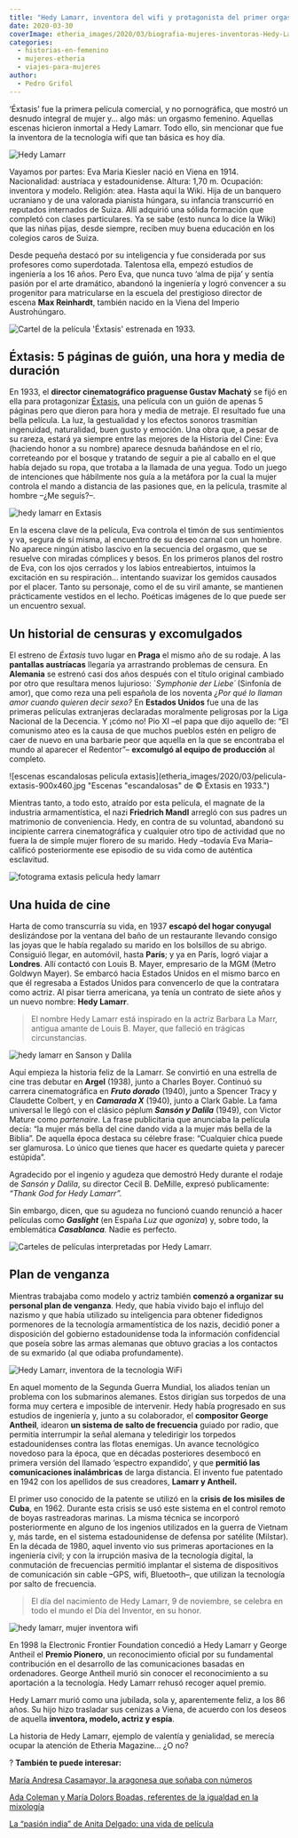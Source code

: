 ```yaml
---
title: "Hedy Lamarr, inventora del wifi y protagonista del primer orgasmo (fingido) del cine"
date: 2020-03-30
coverImage: etheria_images/2020/03/biografia-mujeres-inventoras-Hedy-Lamar.jpg
categories: 
  - historias-en-femenino
  - mujeres-etheria
  - viajes-para-mujeres
author: 
  - Pedro Grifol
---
```


‘Éxtasis’ fue la primera película comercial, y no pornográfica, que mostró un desnudo 
integral de mujer y… algo más: un orgasmo femenino. Aquellas escenas hicieron inmortal a 
Hedy Lamarr. Todo ello, sin mencionar que fue la inventora de la tecnología wifi que tan 
básica es hoy día. 

![Hedy Lamarr](etheria_images/2020/03/biografia-mujeres-inventoras-Hedy-Lamar-900x501.jpg "Hedy Lamarr, inventora, modelo, actriz y espía.")

Vayamos por partes: Eva Maria Kiesler nació en Viena en 1914. Nacionalidad: austríaca y 
estadounidense. Altura: 1,70 m. Ocupación: inventora y modelo. Religión: atea. Hasta 
aquí la Wiki. Hija de un banquero ucraniano y de una valorada pianista húngara, su 
infancia transcurrió en reputados internados de Suiza. Allí adquirió una sólida 
formación que completó con clases particulares. Ya se sabe (esto nunca lo dice la Wiki) 
que las niñas pijas, desde siempre, reciben muy buena educación en los colegios caros de 
Suiza. 

Desde pequeña destacó por su inteligencia y fue considerada por sus profesores como 
superdotada. Talentosa ella, empezó estudios de ingeniería a los 16 años. Pero Eva, que 
nunca tuvo ‘alma de pija’ y sentía pasión por el arte dramático, abandonó la ingeniería 
y logró convencer a su progenitor para matricularse en la escuela del prestigioso 
director de escena **Max Reinhardt**, también nacido en la Viena del Imperio 
Austrohúngaro. 

![Cartel de la película 'Éxtasis' estrenada en 1933.](etheria_images/2020/03/Cartel-pelicula-extasis-1933-900x608.jpg "Cartel de la película 'Éxtasis' estrenada en 1933.")

## Éxtasis: 5 páginas de guión, una hora y media de duración

En 1933, el **director cinematográfico praguense Gustav Machatý** se fijó en ella para 
protagonizar [Éxtasis](http://www.imdb.com/title/tt0022867/), una película con un guión 
de apenas 5 páginas pero que dieron para hora y media de metraje. El resultado fue una 
bella película. La luz, la gestualidad y los efectos sonoros trasmitían ingenuidad, 
naturalidad, buen gusto y emoción. Una obra que, a pesar de su rareza, estará ya siempre 
entre las mejores de la Historia del Cine: Eva (haciendo honor a su nombre) aparece 
desnuda bañándose en el río, correteando por el bosque y tratando de seguir a pie al 
caballo en el que había dejado su ropa, que trotaba a la llamada de una yegua. Todo un 
juego de intenciones que hábilmente nos guía a la metáfora por la cual la mujer controla 
el mando a distancia de las pasiones que, en la película, trasmite al hombre –¿Me 
seguís?–. 

![hedy lamarr en Extasis](etheria_images/2020/03/fotograma-pelicula-extasis-900x605.jpg "Fotograma de la película © 'Éxtasis'.")

En la escena clave de la película, Eva controla el timón de sus sentimientos y va, 
segura de sí misma, al encuentro de su deseo carnal con un hombre. No aparece ningún 
atisbo lascivo en la secuencia del orgasmo, que se resuelve con miradas cómplices y 
besos. En los primeros planos del rostro de Eva, con los ojos cerrados y los labios 
entreabiertos, intuimos la excitación en su respiración… intentando suavizar los gemidos 
causados por el placer. Tanto su personaje, como el de su viril amante, se mantienen 
prácticamente vestidos en el lecho. Poéticas imágenes de lo que puede ser un encuentro 
sexual. 

## Un historial de censuras y excomulgados

El estreno de _Éxtasis_ tuvo lugar en **Praga** el mismo año de su rodaje. A las 
**pantallas austríacas** llegaría ya arrastrando problemas de censura. En **Alemania** 
se estrenó casi dos años después con el título original cambiado por otro que resultara 
menos lujurioso: \`_Symphonie der Liebe´_ (Sinfonía de amor), que como reza una peli 
española de los noventa _¿Por qué lo llaman amor cuando quieren decir sexo?_ En 
**Estados Unidos** fue una de las primeras películas extranjeras declaradas moralmente 
peligrosas por la Liga Nacional de la Decencia. Y ¡cómo no! Pio XI –el papa que dijo 
aquello de: “El comunismo ateo es la causa de que muchos pueblos estén en peligro de 
caer de nuevo en una barbarie peor que aquella en la que se encontraba el mundo al 
aparecer el Redentor”– **excomulgó al equipo de producción** al completo. 

![escenas escandalosas pelicula extasis](etheria_images/2020/03/pelicula-extasis-900x460.jpg "Escenas "escandalosas" de © Éxtasis en 1933.")

Mientras tanto, a todo esto, atraído por esta película, el magnate de la industria 
armamentística, el nazi **Friedrich Mandl** arregló con sus padres un matrimonio de 
conveniencia. Hedy, en contra de su voluntad, abandonó su incipiente carrera 
cinematográfica y cualquier otro tipo de actividad que no fuera la de simple mujer 
florero de su marido. Hedy –todavía Eva Maria– calificó posteriormente ese episodio de 
su vida como de auténtica esclavitud. 

![fotograma extasis pelicula hedy lamarr](etheria_images/2020/03/fotograma-pelicula-extasis-1933-900x506.jpg "Uno de los fotogramas conflictivos de © 'Éxtasis' (1933).")

## Una huida de cine

Harta de como transcurría su vida, en 1937 **escapó del hogar conyugal** deslizándose 
por la ventana del baño de un restaurante llevando consigo las joyas que le había 
regalado su marido en los bolsillos de su abrigo. Consiguió llegar, en automóvil, hasta 
**París**; y ya en París, logró viajar a **Londres**. Allí contactó con Louis B. Mayer, 
empresario de la MGM (Metro Goldwyn Mayer). Se embarcó hacia Estados Unidos en el mismo 
barco en que él regresaba a Estados Unidos para convencerlo de que la contratara como 
actriz. Al pisar tierra americana, ya tenía un contrato de siete años y un nuevo nombre: 
**Hedy Lamarr**. 

> El nombre Hedy Lamarr está inspirado en la actriz Barbara La Marr, antigua amante de 
> Louis B. Mayer, que falleció en trágicas circunstancias. 

![hedy lamarr en Sanson y Dalila](etheria_images/2020/03/escena-sanson-dalila-hedy-lamarr-900x655.jpg "Escena de '© Sansón y Dalila', película de 1949.")

Aquí empieza la historia feliz de la Lamarr. Se convirtió en una estrella de cine tras 
debutar en **Argel** (1938), junto a Charles Boyer. Continuó su carrera cinematográfica 
en _**Fruto dorado**_ (1940), junto a Spencer Tracy y Claudette Colbert, y en 
_**Camarada X**_ (1940), junto a Clark Gable. La fama universal le llegó con el clásico 
péplum **_Sansón y Dalila_** (1949), con Victor Mature como _partenaire_. La frase 
publicitaria que anunciaba la película decía: “la mujer más bella del cine dando vida a 
la mujer más bella de la Biblia”. De aquella época destaca su célebre frase: “Cualquier 
chica puede ser glamurosa. Lo único que tienes que hacer es quedarte quieta y parecer 
estúpida”. 

Agradecido por el ingenio y agudeza que demostró Hedy durante el rodaje de _Sansón y 
Dalila_, su director Cecil B. DeMille, expresó publicamente: _“Thank God for Hedy 
Lamarr”._ 

Sin embargo, dicen, que su agudeza no funcionó cuando renunció a hacer películas como 
**_Gaslight_** (en España _Luz que agoniza_) y, sobre todo, la emblemática 
_**Casablanca**._ Nadie es perfecto. 

![Carteles de películas interpretadas por Hedy Lamarr.](etheria_images/2020/03/carteles-peliculas-hedy-lamarr-900x459.jpg "Carteles de películas interpretadas por Hedy Lamarr.")

## Plan de venganza

Mientras trabajaba como modelo y actriz también **comenzó a organizar su personal plan 
de venganza**. Hedy, que había vivido bajo el influjo del nazismo y que había utilizado 
su inteligencia para obtener fidedignos pormenores de la tecnología armamentística de 
los nazis, decidió poner a disposición del gobierno estadounidense toda la información 
confidencial que poseía sobre las armas alemanas que obtuvo gracias a los contactos de 
su exmarido (al que odiaba profundamente). 

![Hedy Lamarr, inventora de la tecnologia WiFi](etheria_images/2020/03/Hedy-Lamarr-inventora-WIFI-900x422.jpg "Hedy Lamarr, inventora de la tecnología wifi. ©CC")

En aquel momento de la Segunda Guerra Mundial, los aliados tenían un problema con los 
submarinos alemanes. Estos dirigían sus torpedos de una forma muy certera e imposible de 
intervenir. Hedy había progresado en sus estudios de ingeniería y, junto a su 
colaborador, el **compositor George Antheil**, idearon **un sistema de salto de 
frecuencia** guiado por radio, que permitía interrumpir la señal alemana y teledirigir 
los torpedos estadounidenses contra las flotas enemigas. Un avance tecnológico novedoso 
para la época, que en décadas posteriores desembocó en primera versión del llamado 
‘espectro expandido’, y que **permitió las comunicaciones inalámbricas** de larga 
distancia. El invento fue patentado en 1942 con los apellidos de sus creadores, **Lamarr 
y Antheil.** 

El primer uso conocido de la patente se utilizó en la **crisis de los misiles de Cuba**, 
en 1962. Durante esta crisis se usó este sistema en el control remoto de boyas 
rastreadoras marinas. La misma técnica se incorporó posteriormente en alguno de los 
ingenios utilizados en la guerra de Vietnam y, más tarde, en el sistema estadounidense 
de defensa por satélite (Milstar). En la década de 1980, aquel invento vio sus primeras 
aportaciones en la ingeniería civil; y con la irrupción masiva de la tecnología digital, 
la conmutación de frecuencias permitió implantar el sistema de dispositivos de 
comunicación sin cable –GPS, wifi, Bluetooth–, que utilizan la tecnología por salto de 
frecuencia. 

> El día del nacimiento de Hedy Lamarr, 9 de noviembre, se celebra en todo el mundo el Día 
> del Inventor, en su honor. 

![hedy lamarr, mujer inventora wifi](etheria_images/2020/03/inventora-Hedy-Lamarr-WIFI-900x458.jpg "¿Alguien cree aún que la belleza está reñida con la inteligencia? ©CC")

En 1998 la Electronic Frontier Foundation concedió a Hedy Lamarr y George Antheil el 
**Premio Pionero**, un reconocimiento oficial por su fundamental contribución en el 
desarrollo de las comunicaciones basadas en ordenadores. George Antheil murió sin 
conocer el reconocimiento a su aportación a la tecnología. Hedy Lamarr rehusó recoger 
aquel premio. 

Hedy Lamarr murió como una jubilada, sola y, aparentemente feliz, a los 86 años. Su hijo 
hizo trasladar sus cenizas a Viena, de acuerdo con los deseos de aquella **inventora, 
modelo, actriz y espía**. 

La historia de Hedy Lamarr, ejemplo de valentía y genialidad, se merecía ocupar la 
atención de Etheria Magazine… ¿O no? 

? **También te puede interesar:** 

[María Andresa Casamayor, la aragonesa que soñaba con 
números](https://etheriamagazine.com/2020/12/21/maria-andresa-casamayor-primera-mujer-en-espana-libro-ciencia/) 

[Ada Coleman y María Dolors Boadas, referentes de la 
iguald](https://etheriamagazine.com/2020/05/12/mujeres-de-la-cocteleria-ada-coleman-y-maria-dolors-boadas/)[a](https://etheriamagazine.com/2020/05/12/mujeres-de-la-cocteleria-ada-coleman-y-maria-dolors-boadas/)[d 
en la 
mixología](https://etheriamagazine.com/2020/05/12/mujeres-de-la-cocteleria-ada-coleman-y-maria-dolors-boadas/) 

[La “pasión india” de Anita Delgado: una vida de 
película](https://etheriamagazine.com/2020/04/13/la-pasion-india-de-anita-delgado-libros-viajes/)
